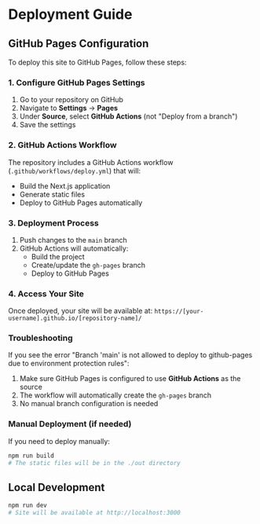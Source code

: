 # Deployment Guide

## GitHub Pages Configuration

To deploy this site to GitHub Pages, follow these steps:

### 1. Configure GitHub Pages Settings

1. Go to your repository on GitHub
2. Navigate to **Settings** → **Pages**
3. Under **Source**, select **GitHub Actions** (not "Deploy from a branch")
4. Save the settings

### 2. GitHub Actions Workflow

The repository includes a GitHub Actions workflow (`.github/workflows/deploy.yml`) that will:

- Build the Next.js application
- Generate static files
- Deploy to GitHub Pages automatically

### 3. Deployment Process

1. Push changes to the `main` branch
2. GitHub Actions will automatically:
   - Build the project
   - Create/update the `gh-pages` branch
   - Deploy to GitHub Pages

### 4. Access Your Site

Once deployed, your site will be available at:
`https://[your-username].github.io/[repository-name]/`

### Troubleshooting

If you see the error "Branch 'main' is not allowed to deploy to github-pages due to environment protection rules":

1. Make sure GitHub Pages is configured to use **GitHub Actions** as the source
2. The workflow will automatically create the `gh-pages` branch
3. No manual branch configuration is needed

### Manual Deployment (if needed)

If you need to deploy manually:

```bash
npm run build
# The static files will be in the ./out directory
```

## Local Development

```bash
npm run dev
# Site will be available at http://localhost:3000
``` 